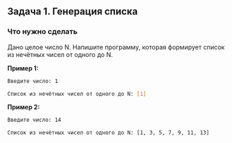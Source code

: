 ## Задача 1. Генерация списка
### Что нужно сделать
Дано целое число N. Напишите программу, которая формирует список из нечётных чисел от одного до N.

**Пример 1:**

```bash
Введите число: 1

Список из нечётных чисел от одного до N: [1]
```

**Пример 2:**

```bash
Введите число: 14

Список из нечётных чисел от одного до N: [1, 3, 5, 7, 9, 11, 13]
```
